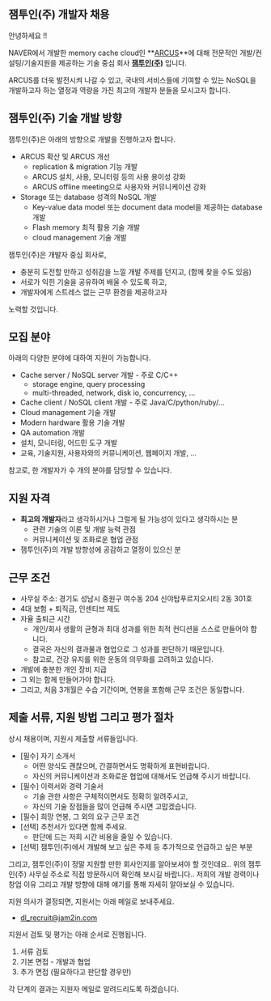 ## 잼투인(주) 개발자 채용

안녕하세요 !!

NAVER에서 개발한 memory cache cloud인 **[ARCUS](http://naver.github.io/arcus/)**에 대해
전문적인 개발/컨설팅/기술지원을 제공하는 기술 중심 회사 **[잼투인(주)](https://www.facebook.com/jam2in)** 입니다.

ARCUS를 더욱 발전시켜 나갈 수 있고, 국내의 서비스들에 기여할 수 있는 NoSQL을
개발하고자 하는 열정과 역량을 가진 최고의 개발자 분들을 모시고자 합니다.

## 잼투인(주) 기술 개발 방향 

잼투인(주)은 아래의 방향으로 개발을 진행하고자 합니다.

- ARCUS 확산 및 ARCUS 개선
  - replication & migration 기능 개발
  - ARCUS 설치, 사용, 모니터링 등의 사용 용이성 강화
  - ARCUS offline meeting으로 사용자와 커뮤니케이션 강화
- Storage 또는 database 성격의 NoSQL 개발
  - Key-value data model 또는 document data model을 제공하는 database 개발
  - Flash memory 최적 활용 기술 개발
  - cloud management 기술 개발

잼투인(주)은 개발자 중심 회사로,

- 충분히 도전할 만하고 성취감을 느낄 개발 주제를 던지고, (함께 찾을 수도 있음)
- 서로가 익힌 기술을 공유하여 배울 수 있도록 하고,
- 개발자에게 스트레스 없는 근무 환경을 제공하고자

노력할 것입니다.

## 모집 분야

아래의 다양한 분야에 대하여 지원이 가능합니다.

- Cache server / NoSQL server 개발 - 주로 C/C++
  - storage engine, query processing
  - multi-threaded, network, disk io, concurrency, ...
- Cache client / NoSQL client 개발 - 주로 Java/C/python/ruby/...
- Cloud management 기술 개발 
- Modern hardware 활용 기술 개발
- QA automation 개발
- 설치, 모니터링, 어드민 도구 개발
- 교육, 기술지원, 사용자와의 커뮤니케이션, 웹페이지 개발, ...

참고로, 한 개발자가 수 개의 분야를 담당할 수 있습니다.

## 지원 자격

- **최고의 개발자**라고 생각하시거나 그럴게 될 가능성이 있다고 생각하시는 분
  - 관련 기술의 이론 및 개발 능력 관점
  - 커뮤니케이션 및 조화로운 협업 관점
- 잼투인(주)의 개발 방향성에 공감하고 열정이 있으신 분

## 근무 조건

- 사무실 주소: 경기도 성남시 중원구 여수동 204 신야탑푸르지오시티 2동 301호
- 4대 보험 + 퇴직금, 인센티브 제도
- 자율 출퇴근 시간
  - 개인/회사 생활의 균형과 최대 성과를 위한 최적 컨디션을 스스로 만들어야 합니다.
  - 결국은 자신의 결과물과 협업으로 그 성과를 판단하기 때문입니다.
  - 참고로, 건강 유지를 위한 운동의 의무화를 고려하고 있습니다.
- 개발에 충분한 개인 장비 지급
- 그 외는 함께 만들어가야 합니다.
- 그리고, 처음 3개월은 수습 기간이며, 연봉을 포함해 근무 조건은 동일합니다.

## 제출 서류, 지원 방법 그리고 평가 절차

상시 채용이며, 지원시 제출할 서류들입니다.

- [필수] 자기 소개서 
  - 어떤 양식도 괜찮으며, 간결하면서도 명확하게 표현바랍니다.
  - 자신의 커뮤니케이션과 조화로운 협업에 대해서도 언급해 주시기 바랍니다.
- [필수] 이력서와 경력 기술서
  - 기술 관한 사항은 구체적이면서도 정확히 알려주시고,
  - 자신의 기술 장점들을 많이 언급해 주시면 고맙겠습니다.
- [필수] 희망 연봉, 그 외의 요구 근무 조건
- [선택] 추천서가 있다면 함께 주세요. 
  - 판단에 드는 저희 시간 비용을 줄일 수 있습니다. 
- [선택] 잼투인(주)에서 개발해 보고 싶은 주제 등 추가적으로 언급하고 싶은 부분

그리고, 잼투인(주)이 정말 지원할 만한 회사인지를 알아보셔야 할 것인데요..
위의 잼투인(주) 사무실 주소로 직접 방문하시어 확인해 보시길 바랍니다..
저희의 개발 경력이나 창업 이유 그리고 개발 방향에 대해 얘기를 통해 자세히 알아보실 수 있습니다.

지원 의사가 결정되면, 지원서는 아래 메일로 보내주세요.

- dl_recruit@jam2in.com

지원서 검토 및 평가는 아래 순서로 진행됩니다.

1. 서류 검토
2. 기본 면접 - 개발과 협업
3. 추가 면접 (필요하다고 판단할 경우만)

각 단계의 결과는 지원자 메일로 알려드리도록 하겠습니다.

